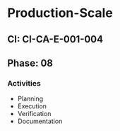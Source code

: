 # Production-Scale

## CI: CI-CA-E-001-004
## Phase: 08

### Activities
- Planning
- Execution
- Verification
- Documentation
